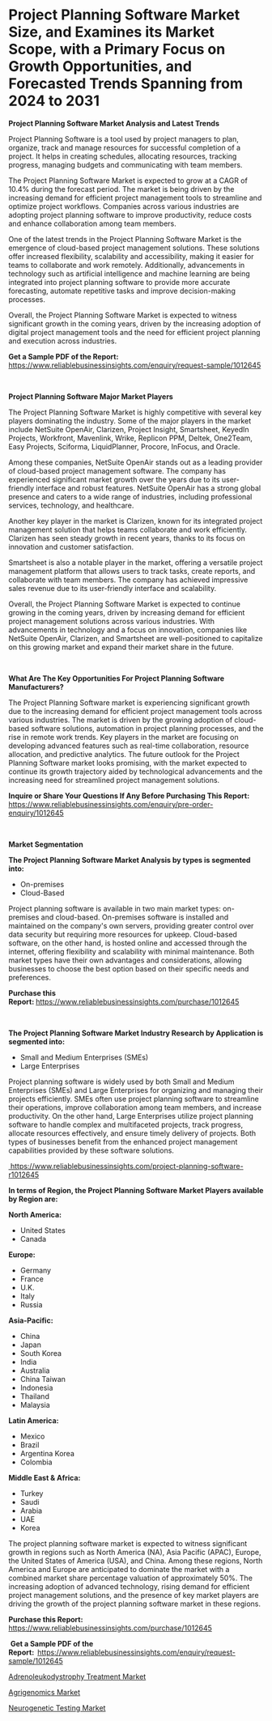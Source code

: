 <p><h1>Project Planning Software Market Size, and Examines its Market Scope, with a Primary Focus on Growth Opportunities, and Forecasted Trends Spanning from 2024 to 2031</h1></p><p><strong>Project Planning Software Market Analysis and Latest Trends</strong></p>
<p><p>Project Planning Software is a tool used by project managers to plan, organize, track and manage resources for successful completion of a project. It helps in creating schedules, allocating resources, tracking progress, managing budgets and communicating with team members.</p><p>The Project Planning Software Market is expected to grow at a CAGR of 10.4% during the forecast period. The market is being driven by the increasing demand for efficient project management tools to streamline and optimize project workflows. Companies across various industries are adopting project planning software to improve productivity, reduce costs and enhance collaboration among team members.</p><p>One of the latest trends in the Project Planning Software Market is the emergence of cloud-based project management solutions. These solutions offer increased flexibility, scalability and accessibility, making it easier for teams to collaborate and work remotely. Additionally, advancements in technology such as artificial intelligence and machine learning are being integrated into project planning software to provide more accurate forecasting, automate repetitive tasks and improve decision-making processes.</p><p>Overall, the Project Planning Software Market is expected to witness significant growth in the coming years, driven by the increasing adoption of digital project management tools and the need for efficient project planning and execution across industries.</p></p>
<p><strong>Get a Sample PDF of the Report:&nbsp;</strong> <a href="https://www.reliablebusinessinsights.com/enquiry/request-sample/1012645">https://www.reliablebusinessinsights.com/enquiry/request-sample/1012645</a></p>
<p>&nbsp;</p>
<p><strong>Project Planning Software Major Market Players</strong></p>
<p><p>The Project Planning Software Market is highly competitive with several key players dominating the industry. Some of the major players in the market include NetSuite OpenAir, Clarizen, Project Insight, Smartsheet, KeyedIn Projects, Workfront, Mavenlink, Wrike, Replicon PPM, Deltek, One2Team, Easy Projects, Sciforma, LiquidPlanner, Procore, InFocus, and Oracle.</p><p>Among these companies, NetSuite OpenAir stands out as a leading provider of cloud-based project management software. The company has experienced significant market growth over the years due to its user-friendly interface and robust features. NetSuite OpenAir has a strong global presence and caters to a wide range of industries, including professional services, technology, and healthcare.</p><p>Another key player in the market is Clarizen, known for its integrated project management solution that helps teams collaborate and work efficiently. Clarizen has seen steady growth in recent years, thanks to its focus on innovation and customer satisfaction.</p><p>Smartsheet is also a notable player in the market, offering a versatile project management platform that allows users to track tasks, create reports, and collaborate with team members. The company has achieved impressive sales revenue due to its user-friendly interface and scalability.</p><p>Overall, the Project Planning Software Market is expected to continue growing in the coming years, driven by increasing demand for efficient project management solutions across various industries. With advancements in technology and a focus on innovation, companies like NetSuite OpenAir, Clarizen, and Smartsheet are well-positioned to capitalize on this growing market and expand their market share in the future.</p></p>
<p>&nbsp;</p>
<p><strong>What Are The Key Opportunities For Project Planning Software Manufacturers?</strong></p>
<p><p>The Project Planning Software market is experiencing significant growth due to the increasing demand for efficient project management tools across various industries. The market is driven by the growing adoption of cloud-based software solutions, automation in project planning processes, and the rise in remote work trends. Key players in the market are focusing on developing advanced features such as real-time collaboration, resource allocation, and predictive analytics. The future outlook for the Project Planning Software market looks promising, with the market expected to continue its growth trajectory aided by technological advancements and the increasing need for streamlined project management solutions.</p></p>
<p><strong>Inquire or Share Your Questions If Any Before Purchasing This Report:</strong> <a href="https://www.reliablebusinessinsights.com/enquiry/pre-order-enquiry/1012645">https://www.reliablebusinessinsights.com/enquiry/pre-order-enquiry/1012645</a></p>
<p>&nbsp;</p>
<p><strong>Market Segmentation</strong></p>
<p><strong>The Project Planning Software Market Analysis by types is segmented into:</strong></p>
<p><ul><li>On-premises</li><li>Cloud-Based</li></ul></p>
<p><p>Project planning software is available in two main market types: on-premises and cloud-based. On-premises software is installed and maintained on the company's own servers, providing greater control over data security but requiring more resources for upkeep. Cloud-based software, on the other hand, is hosted online and accessed through the internet, offering flexibility and scalability with minimal maintenance. Both market types have their own advantages and considerations, allowing businesses to choose the best option based on their specific needs and preferences.</p></p>
<p><strong>Purchase this Report:&nbsp;</strong><a href="https://www.reliablebusinessinsights.com/purchase/1012645">https://www.reliablebusinessinsights.com/purchase/1012645</a></p>
<p>&nbsp;</p>
<p><strong>The Project Planning Software Market Industry Research by Application is segmented into:</strong></p>
<p><ul><li>Small and Medium Enterprises (SMEs)</li><li>Large Enterprises</li></ul></p>
<p><p>Project planning software is widely used by both Small and Medium Enterprises (SMEs) and Large Enterprises for organizing and managing their projects efficiently. SMEs often use project planning software to streamline their operations, improve collaboration among team members, and increase productivity. On the other hand, Large Enterprises utilize project planning software to handle complex and multifaceted projects, track progress, allocate resources effectively, and ensure timely delivery of projects. Both types of businesses benefit from the enhanced project management capabilities provided by these software solutions.</p></p>
<p><a href="https://www.reliablebusinessinsights.com/project-planning-software-r1012645">&nbsp;https://www.reliablebusinessinsights.com/project-planning-software-r1012645</a></p>
<p><strong>In terms of Region, the Project Planning Software Market Players available by Region are:</strong></p>
<p>
    <p> <strong> North America: </strong>
        <ul>
            <li>United States</li>
            <li>Canada</li>
        </ul>
        </p> 
    <p> <strong> Europe: </strong>
        <ul>
            <li>Germany</li>
            <li>France</li>
            <li>U.K.</li>
            <li>Italy</li>
            <li>Russia</li>
        </ul>
        </p> 
    <p> <strong> Asia-Pacific: </strong>
        <ul>
            <li>China</li>
            <li>Japan</li>
            <li>South Korea</li>
            <li>India</li>
            <li>Australia</li>
            <li>China Taiwan</li>
            <li>Indonesia</li>
            <li>Thailand</li>
            <li>Malaysia</li>
        </ul>
        </p> 
    <p> <strong> Latin America: </strong>
        <ul>
            <li>Mexico</li>
            <li>Brazil</li>
            <li>Argentina Korea</li>
            <li>Colombia</li>
        </ul>
        </p> 
    <p> <strong> Middle East & Africa: </strong>
        <ul>
            <li>Turkey</li>
            <li>Saudi</li>
            <li>Arabia</li>
            <li>UAE</li>
            <li>Korea</li>
        </ul>
    </p>
    </p>
<p><p>The project planning software market is expected to witness significant growth in regions such as North America (NA), Asia Pacific (APAC), Europe, the United States of America (USA), and China. Among these regions, North America and Europe are anticipated to dominate the market with a combined market share percentage valuation of approximately 50%. The increasing adoption of advanced technology, rising demand for efficient project management solutions, and the presence of key market players are driving the growth of the project planning software market in these regions.</p></p>
<p><strong>Purchase this Report: </strong><a href="https://www.reliablebusinessinsights.com/purchase/1012645">https://www.reliablebusinessinsights.com/purchase/1012645</a></p>
<p>&nbsp;<strong>Get a Sample PDF of the Report:&nbsp;&nbsp;</strong><a href="https://www.reliablebusinessinsights.com/enquiry/request-sample/1012645">https://www.reliablebusinessinsights.com/enquiry/request-sample/1012645</a></p>
<p><strong></strong></p>
<p><p><a href="https://github.com/cecuraprangm/Market-Research-Report-List-3/blob/main/adrenoleukodystrophy-treatment-market.md">Adrenoleukodystrophy Treatment Market</a></p><p><a href="https://github.com/Airanohannonzb68e5pb53oc1/Market-Research-Report-List-3/blob/main/agrigenomics-market.md">Agrigenomics Market</a></p><p><a href="https://github.com/fiixsa/Market-Research-Report-List-3/blob/main/neurogenetic-testing-market.md">Neurogenetic Testing Market</a></p></p>